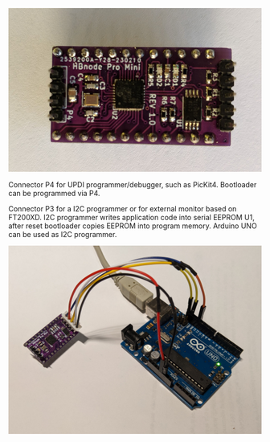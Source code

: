 ![Pro Mini](https://github.com/akouz/HBnode/blob/main/AVR64DD32/Hardware/HBnode-rev-1-0.jpg)

Connector P4 for UPDI programmer/debugger, such as PicKit4. Bootloader can be programmed via P4.

Connector P3 for a I2C programmer or for external monitor based on FT200XD. I2C programmer writes application code into serial EEPROM U1, after reset bootloader copies EEPROM into program memory. Arduino UNO can be used as I2C programmer.

![Programmer connected](https://github.com/akouz/HBnode/blob/main/AVR64DD32/Programmer/Programmer_connected.jpg)
